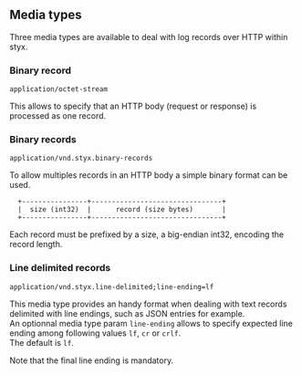 Media types
-----------

Three media types are available to deal with log records over HTTP within styx.

### Binary record

`application/octet-stream` 

This allows to specify that an HTTP body (request or response) is processed as one record.

### Binary records

`application/vnd.styx.binary-records`

To allow multiples records in an HTTP body a simple binary format can be used.

```
  +----------------+--------------------------------+
  |  size (int32)  |      record (size bytes)       |
  +----------------+--------------------------------+
```

Each record must be prefixed by a size, a big-endian int32, encoding the record length. 

### Line delimited records

`application/vnd.styx.line-delimited;line-ending=lf`

This media type provides an handy format when dealing with text records delimited with line endings, such as JSON entries for example.  
An optionnal media type param `line-ending` allows to specify expected line ending among following values `lf`, `cr` or `crlf`.  
The default is `lf`.

Note that the final line ending is mandatory.